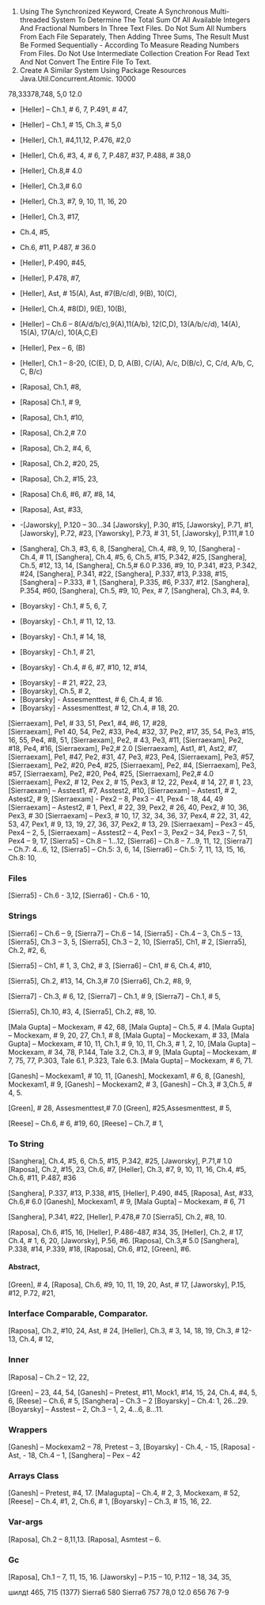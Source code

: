 1. Using The Synchronized Keyword, Create A Synchronous Multi-threaded System To Determine The Total Sum Of All Available Integers And Fractional
Numbers In Three Text Files. Do Not Sum All Numbers From Each File
Separately, Then Adding Three Sums, The Result Must Be Formed Sequentially - According To Measure
Reading Numbers From Files. Do Not Use Intermediate Collection Creation
For Read Text And Not Convert The Entire File To Text.
2. Create A Similar System Using Package Resources
Java.Util.Concurrent.Atomic.
10000

78,33378,748, 5,0 12.0 

+ [Heller] – Ch.1, # 6, 7, P.491, # 47,
+ [Heller] – Ch.1, # 15, Ch.3, # 5,0
+ [Heller], Ch.1, #4,11,12, P.476, #2,0
+ [Heller], Ch.6, #3, 4, # 6, 7, P.487, #37, P.488, # 38,0
+ [Heller], Ch.8,# 4.0
+ [Heller], Ch.3,# 6.0
+ [Heller], Ch.3, #7, 9, 10, 11, 16, 20
+ [Heller], Ch.3, #17,
+ Ch.4, #5, 
+ Ch.6, #11, P.487, # 36.0
+ [Heller], P.490, #45, 
+ [Heller], P.478, #7, 
+ [Heller], Ast, # 15(A), Ast, #7(B/c/d), 9(B), 10(C),
+ [Heller], Ch.4, #8(D), 9(E), 10(B),
+ [Heller] – Ch.6 – 8(A/d/b/c),9(A),11(A/b), 12(C,D), 13(A/b/c/d), 14(A), 15(A), 17(A/c), 10(A,C,E)
+ [Heller], Pex – 6, (B)
+ [Heller], Ch.1 – 8-20, (C(E), D, D, A(B), C/(A), A/c, D(B/c), C, C/d, A/b, C, C, B/c)

+ [Raposa], Ch.1, #8, 
+ [Raposa]  Ch.1, # 9,
+ [Raposa], Ch.1, #10,
+ [Raposa], Ch.2,# 7.0
+ [Raposa], Ch.2, #4, 6,
+ [Raposa], Ch.2, #20, 25,
+ [Raposa], Ch.2, #15, 23, 
+ [Raposa]  Ch.6, #6, #7, #8, 14,
+ [Raposa], Ast, #33, 

+ -[Jaworsky], P.120 – 30…34
[Jaworsky], P.30, #15, 
[Jaworsky], P.71, #1, 
[Jaworsky], P.72, #23, 
[Yaworsky], P.73, # 31, 51,
[Jaworsky], P.111,# 1.0


+ [Sanghera], Ch.3, #3, 6, 8, 
[Sanghera], Ch.4, #8, 9, 10,
[Sanghera] - Ch.4, # 11,
[Sanghera], Ch.4, #5, 6, Ch.5, #15, P.342, #25, 
[Sanghera], Ch.5, #12, 13, 14,
[Sanghera], Ch.5,# 6.0
P.336, #9, 10, P.341, #23, P.342, #24, 
[Sanghera], P.341, #22, 
[Sanghera], P.337, #13, P.338, #15, 
[Sanghera] – P.333, # 1,
[Sanghera], P.335, #6, P.337, #12.
[Sanghera], P.354, #60,
[Sanghera], Ch.5, #9, 10, Pex, # 7,
[Sanghera], Ch.3, #4, 9.


+ [Boyarsky] - Ch.1, # 5, 6, 7, 
+ [Boyarsky] - Ch.1, # 11, 12, 13.
+ [Boyarsky] - Ch.1, # 14, 18, 
+ [Boyarsky] -  Ch.1, # 21, 
- [Boyarsky] - Ch.4, # 6, #7, #10, 12, #14,
+ [Boyarsky] - # 21, #22, 23,
+ [Boyarsky],  Ch.5, # 2,
+ [Boyarsky] - Assesmenttest, # 6, Ch.4, # 16.
+ [Boyarsky] - Assesmenttest, # 12, Ch.4, # 18, 20. 

[Sierraexam], Pe1, # 33, 51, Pex1, #4, #6, 17, #28,  
[Sierraexam], Pe1  40, 54, Pe2, #33, Pe4, #32, 37,
              Pe2, #17, 35, 54, Pe3, #15, 16, 55, Pe4, #8, 51,
[Sierraexam], Pe2, # 43, Pe3, #11,
[Sierraexam], Pe2, #18, Pe4, #16,
[Sierraexam], Pe2,# 2.0
[Sierraexam], Ast1, #1, Ast2, #7, 
[Sierraexam], Pe1, #47, Pe2, #31, 47, Pe3, #23, Pe4, 
[Sierraexam], Pe3, #57, 
[Sierraexam], Pe2, #20, Pe4, #25, 
[Sierraexam], Pe2, #4, 
[Sierraexam], Pe3, #57, 
[Sierraexam], Pe2, #20, Pe4, #25,
[Sierraexam], Pe2,# 4.0
[Sierraexam], Pex2, # 12, Pex 2, # 15, Pex3, # 12, 22, Pex4, # 14, 27, # 1, 23,
[Sierraexam] – Asstest1, #7,  Asstest2, #10,
[Sierraexam] – Astest1, # 2, Astest2, # 9,
[Sierraexam] - Pex2 – 8,  Pex3 – 41, Pex4 – 18, 44, 49
[Sierraexam] – Astest2, # 1, Pex1, # 22, 39, Pex2, # 26, 40, Pex2, # 10, 36, Pex3, # 30
[Sierraexam] – Pex3, # 10, 17, 32, 34, 36, 37, Pex4, # 22, 31, 42, 53, 47,
Pex1, # 9, 13, 19, 27, 36, 37, Pex2, # 13, 29.
[Sierraexam] – Pex3 – 45, Pex4 – 2, 5,
[Sierraexam] – Asstest2 – 4, Pex1 – 3, Pex2 – 34, Pex3 – 7, 51, Pex4 – 9, 17, 
[Sierra5] – Ch.8 – 1…12,
[Sierra6] – Ch.8 – 7…9, 11, 12, 
[Sierra7] – Ch.7: 4…6, 12, 
[Sierra5] – Ch.5: 3, 6, 14, 
[Sierra6] – Ch.5: 7, 11, 13, 15, 16, Ch.8: 10,
### Files
[Sierra5] - Ch.6 - 3,12,
[Sierra6] - Ch.6 - 10,
### Strings
[Sierra6] – Ch.6 – 9,
[Sierra7] – Ch.6 – 14,
[Sierra5] - Ch.4 – 3, Ch.5 – 13,
[Sierra5], Ch.3 – 3, 5,
[Sierra5], Ch.3 – 2, 10,
[Sierra5], Ch1, # 2,
[Sierra5], Ch.2, #2, 6,

[Sierra5] – Ch1, # 1, 3, Ch2, # 3,
[Sierra6] – Ch1, # 6, Ch.4, #10,
 
[Sierra5], Ch.2, #13, 14, Ch.3,# 7.0
[Sierra6], Ch.2, #8, 9,

[Sierra7] - Ch.3, # 6, 12,
[Sierra7] – Ch.1, # 9,
[Sierra7] – Ch.1, # 5,

[Sierra5], Ch.10, #3, 4,
[Sierra5], Ch.2, #8, 10.


[Mala Gupta] – Mockexam, # 42, 68,
[Mala Gupta] – Ch.5, # 4.
[Mala Gupta] – Mockexam, # 9, 20, 27,  Ch.1, # 8,
[Mala Gupta] – Mockexam, # 33,
[Mala Gupta] – Mockexam, # 10, 11, Ch.1, # 9, 10, 11, Ch.3, # 1, 2, 10, 
[Mala Gupta] – Mockexam, # 34, 78, P.144, Tale 3.2, Ch.3, # 9, 
[Mala Gupta] – Mockexam, # 7, 75, 77, P.303, Tale 6.1,  P.323, Tale 6.3. 
[Mala Gupta] – Mockexam, # 6, 71.

[Ganesh] – Mockexam1, # 10, 11,
[Ganesh], Mockexam1, # 6, 8, 
[Ganesh], Mockexam1, # 9, 
[Ganesh] – Mockexam2, # 3,
[Ganesh] – Ch.3, # 3,Ch.5, # 4, 5. 

[Green], # 28, Assesmenttest,# 7.0
 [Green], #25,Assesmenttest, # 5,

[Reese] – Ch.6, # 6, #19, 60, 
[Reese] – Ch.7, # 1,


### To String 

[Sanghera], Ch.4, #5, 6, Ch.5, #15, P.342, #25, 
[Jaworsky], P.71,# 1.0
[Raposa], Ch.2, #15, 23, Ch.6, #7, 
 [Heller], Ch.3, #7, 9, 10, 11, 16, Ch.4, #5, Ch.6, #11, P.487, #36

[Sanghera], P.337, #13, P.338, #15,
[Heller], P.490, #45,
[Raposa], Ast, #33, Ch.6,# 6.0
[Ganesh], Mockexam1, # 9,
[Mala Gupta] – Mockexam, # 6, 71

[Sanghera], P.341, #22,
[Heller], P.478,# 7.0
[Sierra5], Ch.2, #8, 10.

[Raposa], Ch.6, #15, 16,
[Heller], P.486-487, #34, 35, 
[Heller], Ch.2, # 17, Ch.4, # 1, 6, 20,
[Jaworsky], P.56, #6.
[Raposa], Ch.3,# 5.0
[Sanghera], P.338, #14, P.339, #18, 
[Raposa], Ch.6, #12,
[Green], #6.

#### Abstract,
[Green], # 4, 
[Raposа], Ch.6, #9, 10, 11, 19, 20, Ast, # 17,
[Jaworsky], P.15, #12, P.72, #21,

### Interface Comparable, Comparator.
[Raposа], Ch.2, #10, 24, Ast, # 24, 
[Heller],  Ch.3, # 3, 14, 18, 19, Ch.3, # 12-13, Ch.4, # 12, 

### Inner

[Raposa] – Ch.2 – 12, 22, 

[Green] – 23, 44, 54,
[Ganesh] – Pretest, #11, Mock1, #14, 15, 24, Ch.4, #4, 5, 6,
[Reese] – Ch.6, # 5,
[Sanghera] – Ch.3 – 2
[Boyarsky] – Ch.4: 1, 26…29.
[Boyarsky] – Asstest – 2, Ch.3 – 1, 2, 4…6, 8…11. 

### Wrappers
[Ganesh] – Mockexam2 – 78, Pretest – 3,
[Boyarsky] - Ch.4, - 15,
[Raposa] - Ast, - 18,  Ch.4 – 1,
[Sanghera] – Pex – 42


###  Arrays Class
[Ganesh] – Pretest, #4, 17.
[Malagupta] – Ch.4, # 2, 3, Mockexam, # 52,
[Reese] – Ch.4, #1, 2, Ch.6, # 1, 
[Boyarsky] – Ch.3, # 15, 16, 22.

###  Var-args
[Raposa], Ch.2 – 8,11,13.
[Raposa], Asmtest – 6.

### Gc
[Raposa], Ch.1 – 7, 11, 15, 16.
[Jaworsky] – P.15 – 10,  P.112 – 18, 34, 35,

шилдt 465, 715 (1377)
Sierra6 580 
Sierra6 757 
78,0 12.0 656 76 7-9
